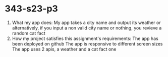 # 343-s23-p3
1. What my app does:
My app takes a city name and output its weather or alternatively, if you input a non valid city name or nothing, you revieve a random cat fact
2. How my project satisfies this assignment's requirements:
 The app has been deployed on github
 The app is responsive to different screen sizes
 The app uses 2 apis, a weather and a cat fact one
